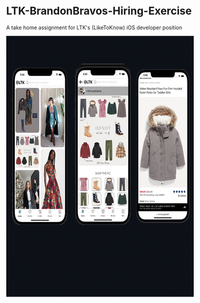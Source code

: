 # LTK-BrandonBravos-Hiring-Exercise
 A take home assignment for LTK's (LikeToKnow) iOS developer position


<img src="https://github.com/BrandonBravos/LTK-BrandonBravos-Hiring-Exercise/blob/main/BrandonBravosSampleApp/ReadMeImages/readMeOverViewpng.png" width="700" height="700">


